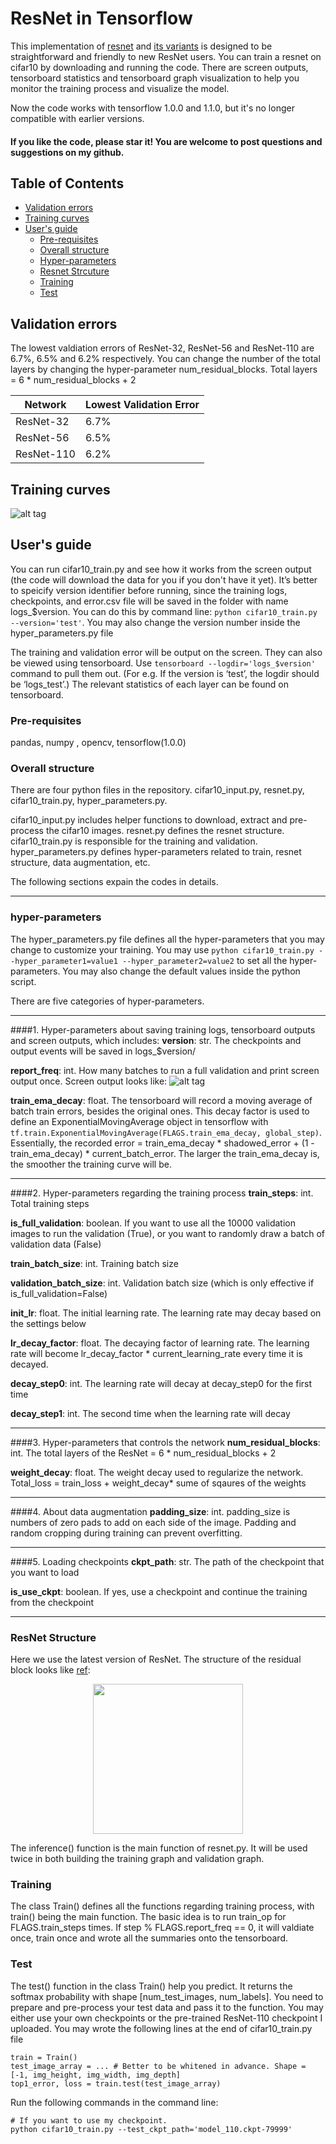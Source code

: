 # ResNet in Tensorflow

This implementation of [resnet](http://arxiv.org/abs/1512.03385) and [its variants](https://arxiv.org/abs/1603.05027)  is designed to be straightforward and friendly to new ResNet users. You can train a resnet on cifar10 by downloading and running the code. There are screen outputs, tensorboard statistics and tensorboard graph visualization to help you monitor the training process and visualize the model.

Now the code works with tensorflow 1.0.0 and 1.1.0, but it's no longer compatible with earlier versions.


#### If you like the code, please star it! You are welcome to post questions and suggestions on my github.


## Table of Contents
* [Validation errors](#validation-errors)
* [Training curves](#training-curves)
* [User's guide](#users-guide)
   * [Pre-requisites](#pre-requisites)
   * [Overall structure](#overall-structure)
   * [Hyper-parameters](#hyper-parameters)
   * [Resnet Strcuture](#resnet-structure)
   * [Training](#training)
   * [Test](#test)


## Validation errors
The lowest valdiation errors of ResNet-32, ResNet-56 and ResNet-110 are 6.7%, 6.5% and 6.2% respectively. You can change the number of the total layers by changing the hyper-parameter num_residual_blocks. Total layers = 6 * num_residual_blocks + 2

Network | Lowest Validation Error
------- | -----------------------
ResNet-32 | 6.7%
ResNet-56 | 6.5%
ResNet-110 | 6.2%

## Training curves
![alt tag](https://github.com/wenxinxu/resnet-in-tensorflow/blob/master/train_curve2.png)

## User's guide
You can run cifar10_train.py and see how it works from the screen output (the code will download the data for you if you don't have it yet). It’s better to speicify version identifier before running, since the training logs, checkpoints, and error.csv file will be saved in the folder with name logs_$version. You can do this by command line: `python cifar10_train.py --version='test'`. You may also change the version number inside the hyper_parameters.py file

The training and validation error will be output on the screen. They can also be viewed using tensorboard. Use `tensorboard --logdir='logs_$version'` command to pull them out. (For e.g. If the version is ‘test’, the logdir should be ‘logs_test’.) 
The relevant statistics of each layer can be found on tensorboard.  

### Pre-requisites
pandas, numpy , opencv, tensorflow(1.0.0)

### Overall structure
There are four python files in the repository. cifar10_input.py, resnet.py, cifar10_train.py, hyper_parameters.py.

cifar10_input.py includes helper functions to download, extract and pre-process the cifar10 images. 
resnet.py defines the resnet structure.
cifar10_train.py is responsible for the training and validation.
hyper_parameters.py defines hyper-parameters related to train, resnet structure, data augmentation, etc. 

The following sections expain the codes in details.

------------------------------------------------------------------------------------------------------------------------------------
### hyper-parameters
The hyper_parameters.py file defines all the hyper-parameters that you may change to customize your training. You may use `python cifar10_train.py --hyper_parameter1=value1 --hyper_parameter2=value2` to set all the hyper-parameters. You may also change the default values inside the python script.

There are five categories of hyper-parameters.

-------------------------------------------------------------------------------------------------------------------------------------
####1. Hyper-parameters about saving training logs, tensorboard outputs and screen outputs, which includes:
**version**: str. The checkpoints and output events will be saved in logs_$version/

**report_freq**: int. How many batches to run a full validation and print screen output once. Screen output looks like:
![alt tag](https://github.com/wenxinxu/resnet-in-tensorflow/blob/master/appendix/Screen_output_example.png)

**train_ema_decay**: float. The tensorboard will record a moving average of batch train errors, besides the original ones. This decay factor is used to define an ExponentialMovingAverage object in tensorflow with `tf.train.ExponentialMovingAverage(FLAGS.train_ema_decay, global_step)`. Essentially, the recorded error = train_ema_decay * shadowed_error + (1 - train_ema_decay) * current_batch_error. The larger the train_ema_decay is, the smoother the training curve will be.

-------------------------------------------------------------------------------------------------------------------------------------


####2. Hyper-parameters regarding the training process
**train_steps**: int. Total training steps 

**is_full_validation**: boolean. If you want to use all the 10000 validation images to run the validation (True), or you want to randomly draw a batch of validation data (False)

**train_batch_size**: int. Training batch size

**validation_batch_size**: int. Validation batch size (which is only effective if is_full_validation=False)

**init_lr**: float. The initial learning rate. The learning rate may decay based on the settings below

**lr_decay_factor**: float. The decaying factor of learning rate. The learning rate will become lr_decay_factor * current_learning_rate every time it is decayed. 

**decay_step0**: int. The learning rate will decay at decay_step0 for the first time

**decay_step1**: int. The second time when the learning rate will decay

------------------------------------------------------------------------------------------------------------------------------------

####3. Hyper-parameters that controls the network
**num_residual_blocks**: int. The total layers of the ResNet = 6 * num_residual_blocks + 2

**weight_decay**: float. The weight decay used to regularize the network. Total_loss = train_loss + weight_decay* sume of sqaures of the weights

-----------------------------------------------------------------------------------------------------------------------------------

####4. About data augmentation
**padding_size**: int. padding_size is numbers of zero pads to add on each side of the image. Padding and random cropping during training can prevent overfitting. 

-----------------------------------------------------------------------------------------------------------------------------------

####5. Loading checkpoints
**ckpt_path**: str. The path of the checkpoint that you want to load

**is_use_ckpt**: boolean. If yes,  use a checkpoint and continue the training from the checkpoint

-----------------------------------------------------------------------------------------------------------------------------------


### ResNet Structure
Here we use the latest version of ResNet. The structure of the residual block looks like [ref](https://arxiv.org/abs/1603.05027):
<p align="center">
<img src="https://github.com/wenxinxu/resnet-in-tensorflow/blob/master/appendix/Residual_block.png" width="240">
</p>

The inference() function is the main function of resnet.py. It will be used twice in both building the training graph and validation graph. 
<!--The inference() function is the main function of resnet.py. It takes three arguments: input_tensor_batch, n and resue. input_tensor_batch is a 4D tensor with shape of [batch_size, img_height, img_width, img_depth]. n is the num_residual_blocks. Reuse is a boolean, indicating the graph is build for train or validation data.

To enable the different sizes of validation batch to train batch, I use two different sets of placeholders for train and validation data, and build the graphs separately, and the validation graph shares the same weights with the train graph. In this situation, we are passing reuse=True to each variable scope of train graph to fetch the weights. To read more about variable scope, see [variable scope](https://www.tensorflow.org/versions/master/how_tos/variable_scope/index.html) -->


### Training
The class Train() defines all the functions regarding training process, with train() being the main function. The basic idea is to run train_op for FLAGS.train_steps times. If step % FLAGS.report_freq == 0, it will valdiate once, train once and wrote all the summaries onto the tensorboard. 
 
<!--(We do want to validate before training, so that we can check the original errors and losses with the theoretical value.)-->

<!--The following two concepts may help you understand the code better.

####1. Placeholder
Placeholders can be viewed as tensors that must be fed with real data on every execution. If you want to change the "values" of certain tensors on each step of training, placeholders are the most straightforward way. For example, we train the model with different batches of data on each step by feeding different batches of numpy array into the image_placeholder and label_placeholder. A feed dict looks like:
```
feed_dict = {self.image_placeholder: train_batch_data,
             self.label_placeholder: train_batch_labels,
             self.vali_image_placeholder: validation_batch_data,
             self.vali_label_placeholder: validation_batch_labels,
             self.lr_placeholder: FLAGS.init_lr}
```             
For more detailed explaination, see [tf.placeholder()](https://www.tensorflow.org/api_docs/python/io_ops/placeholders#placeholder) and [feeding data](https://www.tensorflow.org/how_tos/reading_data/#feeding)

####2. Summary
Tensorboard is a very useful tool to supervise and visualize the training process. Here I provide a step-by-step guide on how to set up tensorboard.

**a) Summarize the tensors of interest**
After you create the tensor, add `tf.scalar_summary(name='name_on_tensorboard', tensor=tensor)`. [This summary](https://www.tensorflow.org/api_docs/python/summary/generation_of_summaries_#scalar) is essentially an operation. It won't do anything until you run it in a session!

**b) Merge all summaries**
After you set up all the scalar summaries, type `summary_op = tf.merge_all_summaries()`. This command merge all the summarizing operations into a single operation, which means that running summary_op is equivalent to running all the scalar summaries together. -->

### Test
The test() function in the class Train() help you predict. It returns the softmax probability with shape [num_test_images, num_labels]. You need to prepare and pre-process your test data and pass it to the function. You may either use your own checkpoints or the pre-trained ResNet-110 checkpoint I uploaded. You may wrote the following lines at the end of cifar10_train.py file
```
train = Train()
test_image_array = ... # Better to be whitened in advance. Shape = [-1, img_height, img_width, img_depth]
top1_error, loss = train.test(test_image_array)
```
Run the following commands in the command line:
```
# If you want to use my checkpoint. 
python cifar10_train.py --test_ckpt_path='model_110.ckpt-79999'
```
   
